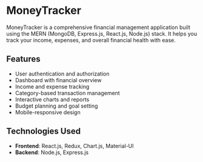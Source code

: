 # MoneyTracker

MoneyTracker is a comprehensive financial management application built using the MERN (MongoDB, Express.js, React.js, Node.js) stack. It helps you track your income, expenses, and overall financial health with ease.

## Features

- User authentication and authorization
- Dashboard with financial overview
- Income and expense tracking
- Category-based transaction management
- Interactive charts and reports
- Budget planning and goal setting
- Mobile-responsive design

## Technologies Used

- **Frontend**: React.js, Redux, Chart.js, Material-UI
- **Backend**: Node.js, Express.js
